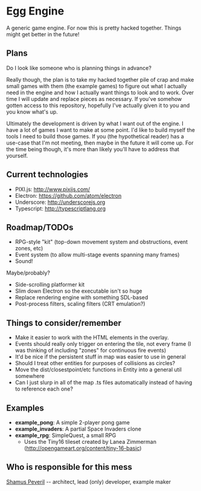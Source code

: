# Egg Engine

A generic game engine. For now this is pretty hacked together. Things might get better in the future!


## Plans

Do I look like someone who is planning things in advance?

Really though, the plan is to take my hacked together pile of crap and make small games with them (the example games) to figure out what I actually need in the engine and how I actually want things to look and to work. Over time I will update and replace pieces as necessary. If you've somehow gotten access to this repository, hopefully I've actually given it to you and you know what's up.

Ultimately the development is driven by what I want out of the engine. I have a lot of games I want to make at some point. I'd like to build myself the tools I need to build those games. If you (the hypothetical reader) has a use-case that I'm not meeting, then maybe in the future it will come up. For the time being though, it's more than likely you'll have to address that yourself.


## Current technologies

- PIXI.js: <http://www.pixijs.com/>
- Electron: <https://github.com/atom/electron>
- Underscore: <http://underscorejs.org>
- Typescript: <http://typescriptlang.org>


## Roadmap/TODOs

- RPG-style "kit" (top-down movement system and obstructions, event zones, etc)
- Event system (to allow multi-stage events spanning many frames)
- Sound!

Maybe/probably?

- Side-scrolling platformer kit
- Slim down Electron so the executable isn't so huge
- Replace rendering engine with something SDL-based
- Post-process filters, scaling filters (CRT emulation?)

## Things to consider/remember

- Make it easier to work with the HTML elements in the overlay.
- Events should really only trigger on entering the tile, not every frame (I was thinking of including "zones" for continuous fire events)
- It'd be nice if the persistent stuff in map was easier to use in general
- Should I treat other entities for purposes of collisions as circles?
- Move the dist/closestpoint/etc functions in Entity into a general util somewhere
- Can I just slurp in all of the map .ts files automatically instead of having to reference each one?


## Examples

- **example_pong**: A simple 2-player pong game
- **example_invaders**: A partial Space Invaders clone
- **example_rpg**: SimpleQuest, a small RPG
    - Uses the Tiny16 tileset created by Lanea Zimmerman (http://opengameart.org/content/tiny-16-basic)


## Who is responsible for this mess

[Shamus Peveril](http://shamuspeveril.com) -- architect, lead (only) developer, example maker

